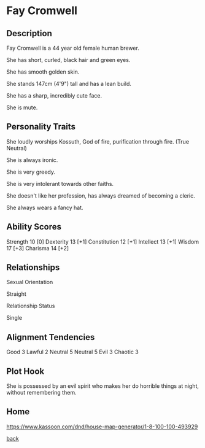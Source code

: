# Fay Cromwell

## Description

Fay Cromwell is a 44 year old female human brewer.

She has short, curled, black hair and green eyes.

She has smooth golden skin.

She stands 147cm (4'9") tall and has a lean build.

She has a sharp, incredibly cute face.

She is mute.

## Personality Traits

She loudly worships Kossuth, God of fire, purification through fire. (True Neutral)

She is always ironic.

She is very greedy.

She is very intolerant towards other faiths.

She doesn't like her profession, has always dreamed of becoming a cleric.

She always wears a fancy hat.

## Ability Scores

Strength 10 [0]
Dexterity 13 [+1]
Constitution 12 [+1]
Intellect 13 [+1]
Wisdom 17 [+3]
Charisma 14 [+2]

## Relationships

Sexual Orientation

Straight

Relationship Status

Single

## Alignment Tendencies

Good 3 Lawful 2
Neutral 5 Neutral 5
Evil 3 Chaotic 3

## Plot Hook

She is possessed by an evil spirit who makes her do horrible things at night, without remembering them.

## Home

https://www.kassoon.com/dnd/house-map-generator/1-8-100-100-493929

[back](./story.md)

